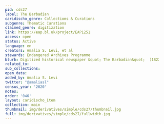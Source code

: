 ```yaml
---
pid: cds27
label: The Barbadian
caridischo_genre: Collections & Curations
subgenre: Thematic Curations
claimed_genre: digitization
link: https://eap.bl.uk/project/EAP1251
access: open
status: Active
language: en
creators: Amalia S. Levi, et al
stewards: Endangered Archives Programme
blurb: Digitized historical newspaper &quot; The Barbadian&quot;  (1822-1863).
related_to:
sub_collections:
open_data:
added_by: Amalia S. Levi
twitter: "@amaliasl"
census_year: '2020'
notes:
order: '046'
layout: caridischo_item
collection: main
thumbnail: img/derivatives/simple/cds27/thumbnail.jpg
full: img/derivatives/simple/cds27/fullwidth.jpg
---
```

